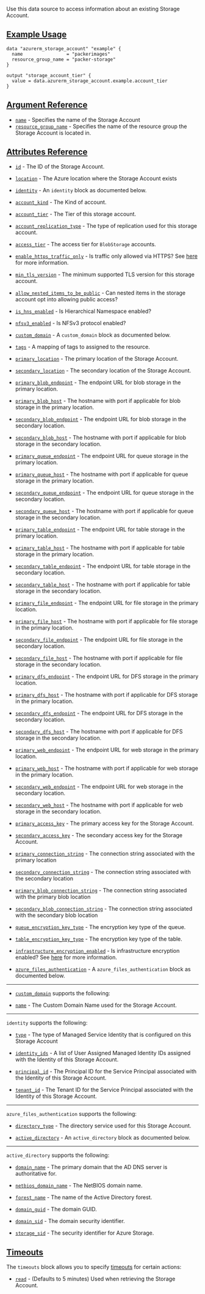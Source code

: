 Use this data source to access information about an existing Storage Account.

## [Example Usage](https://registry.terraform.io/providers/hashicorp/azurerm/latest/docs/data-sources/storage_account#example-usage)

```
data "azurerm_storage_account" "example" {
  name                = "packerimages"
  resource_group_name = "packer-storage"
}

output "storage_account_tier" {
  value = data.azurerm_storage_account.example.account_tier
}
```

## [Argument Reference](https://registry.terraform.io/providers/hashicorp/azurerm/latest/docs/data-sources/storage_account#argument-reference)

-   [`name`](https://registry.terraform.io/providers/hashicorp/azurerm/latest/docs/data-sources/storage_account#name) - Specifies the name of the Storage Account
-   [`resource_group_name`](https://registry.terraform.io/providers/hashicorp/azurerm/latest/docs/data-sources/storage_account#resource_group_name) - Specifies the name of the resource group the Storage Account is located in.

## [Attributes Reference](https://registry.terraform.io/providers/hashicorp/azurerm/latest/docs/data-sources/storage_account#attributes-reference)

-   [`id`](https://registry.terraform.io/providers/hashicorp/azurerm/latest/docs/data-sources/storage_account#id) - The ID of the Storage Account.
    
-   [`location`](https://registry.terraform.io/providers/hashicorp/azurerm/latest/docs/data-sources/storage_account#location) - The Azure location where the Storage Account exists
    
-   [`identity`](https://registry.terraform.io/providers/hashicorp/azurerm/latest/docs/data-sources/storage_account#identity) - An `identity` block as documented below.
    
-   [`account_kind`](https://registry.terraform.io/providers/hashicorp/azurerm/latest/docs/data-sources/storage_account#account_kind) - The Kind of account.
    
-   [`account_tier`](https://registry.terraform.io/providers/hashicorp/azurerm/latest/docs/data-sources/storage_account#account_tier) - The Tier of this storage account.
    
-   [`account_replication_type`](https://registry.terraform.io/providers/hashicorp/azurerm/latest/docs/data-sources/storage_account#account_replication_type) - The type of replication used for this storage account.
    
-   [`access_tier`](https://registry.terraform.io/providers/hashicorp/azurerm/latest/docs/data-sources/storage_account#access_tier) - The access tier for `BlobStorage` accounts.
    
-   [`enable_https_traffic_only`](https://registry.terraform.io/providers/hashicorp/azurerm/latest/docs/data-sources/storage_account#enable_https_traffic_only) - Is traffic only allowed via HTTPS? See [here](https://docs.microsoft.com/azure/storage/storage-require-secure-transfer/) for more information.
    
-   [`min_tls_version`](https://registry.terraform.io/providers/hashicorp/azurerm/latest/docs/data-sources/storage_account#min_tls_version) - The minimum supported TLS version for this storage account.
    
-   [`allow_nested_items_to_be_public`](https://registry.terraform.io/providers/hashicorp/azurerm/latest/docs/data-sources/storage_account#allow_nested_items_to_be_public) - Can nested items in the storage account opt into allowing public access?
    
-   [`is_hns_enabled`](https://registry.terraform.io/providers/hashicorp/azurerm/latest/docs/data-sources/storage_account#is_hns_enabled) - Is Hierarchical Namespace enabled?
    
-   [`nfsv3_enabled`](https://registry.terraform.io/providers/hashicorp/azurerm/latest/docs/data-sources/storage_account#nfsv3_enabled) - Is NFSv3 protocol enabled?
    
-   [`custom_domain`](https://registry.terraform.io/providers/hashicorp/azurerm/latest/docs/data-sources/storage_account#custom_domain) - A `custom_domain` block as documented below.
    
-   [`tags`](https://registry.terraform.io/providers/hashicorp/azurerm/latest/docs/data-sources/storage_account#tags) - A mapping of tags to assigned to the resource.
    
-   [`primary_location`](https://registry.terraform.io/providers/hashicorp/azurerm/latest/docs/data-sources/storage_account#primary_location) - The primary location of the Storage Account.
    
-   [`secondary_location`](https://registry.terraform.io/providers/hashicorp/azurerm/latest/docs/data-sources/storage_account#secondary_location) - The secondary location of the Storage Account.
    
-   [`primary_blob_endpoint`](https://registry.terraform.io/providers/hashicorp/azurerm/latest/docs/data-sources/storage_account#primary_blob_endpoint) - The endpoint URL for blob storage in the primary location.
    
-   [`primary_blob_host`](https://registry.terraform.io/providers/hashicorp/azurerm/latest/docs/data-sources/storage_account#primary_blob_host) - The hostname with port if applicable for blob storage in the primary location.
    
-   [`secondary_blob_endpoint`](https://registry.terraform.io/providers/hashicorp/azurerm/latest/docs/data-sources/storage_account#secondary_blob_endpoint) - The endpoint URL for blob storage in the secondary location.
    
-   [`secondary_blob_host`](https://registry.terraform.io/providers/hashicorp/azurerm/latest/docs/data-sources/storage_account#secondary_blob_host) - The hostname with port if applicable for blob storage in the secondary location.
    
-   [`primary_queue_endpoint`](https://registry.terraform.io/providers/hashicorp/azurerm/latest/docs/data-sources/storage_account#primary_queue_endpoint) - The endpoint URL for queue storage in the primary location.
    
-   [`primary_queue_host`](https://registry.terraform.io/providers/hashicorp/azurerm/latest/docs/data-sources/storage_account#primary_queue_host) - The hostname with port if applicable for queue storage in the primary location.
    
-   [`secondary_queue_endpoint`](https://registry.terraform.io/providers/hashicorp/azurerm/latest/docs/data-sources/storage_account#secondary_queue_endpoint) - The endpoint URL for queue storage in the secondary location.
    
-   [`secondary_queue_host`](https://registry.terraform.io/providers/hashicorp/azurerm/latest/docs/data-sources/storage_account#secondary_queue_host) - The hostname with port if applicable for queue storage in the secondary location.
    
-   [`primary_table_endpoint`](https://registry.terraform.io/providers/hashicorp/azurerm/latest/docs/data-sources/storage_account#primary_table_endpoint) - The endpoint URL for table storage in the primary location.
    
-   [`primary_table_host`](https://registry.terraform.io/providers/hashicorp/azurerm/latest/docs/data-sources/storage_account#primary_table_host) - The hostname with port if applicable for table storage in the primary location.
    
-   [`secondary_table_endpoint`](https://registry.terraform.io/providers/hashicorp/azurerm/latest/docs/data-sources/storage_account#secondary_table_endpoint) - The endpoint URL for table storage in the secondary location.
    
-   [`secondary_table_host`](https://registry.terraform.io/providers/hashicorp/azurerm/latest/docs/data-sources/storage_account#secondary_table_host) - The hostname with port if applicable for table storage in the secondary location.
    
-   [`primary_file_endpoint`](https://registry.terraform.io/providers/hashicorp/azurerm/latest/docs/data-sources/storage_account#primary_file_endpoint) - The endpoint URL for file storage in the primary location.
    
-   [`primary_file_host`](https://registry.terraform.io/providers/hashicorp/azurerm/latest/docs/data-sources/storage_account#primary_file_host) - The hostname with port if applicable for file storage in the primary location.
    
-   [`secondary_file_endpoint`](https://registry.terraform.io/providers/hashicorp/azurerm/latest/docs/data-sources/storage_account#secondary_file_endpoint) - The endpoint URL for file storage in the secondary location.
    
-   [`secondary_file_host`](https://registry.terraform.io/providers/hashicorp/azurerm/latest/docs/data-sources/storage_account#secondary_file_host) - The hostname with port if applicable for file storage in the secondary location.
    
-   [`primary_dfs_endpoint`](https://registry.terraform.io/providers/hashicorp/azurerm/latest/docs/data-sources/storage_account#primary_dfs_endpoint) - The endpoint URL for DFS storage in the primary location.
    
-   [`primary_dfs_host`](https://registry.terraform.io/providers/hashicorp/azurerm/latest/docs/data-sources/storage_account#primary_dfs_host) - The hostname with port if applicable for DFS storage in the primary location.
    
-   [`secondary_dfs_endpoint`](https://registry.terraform.io/providers/hashicorp/azurerm/latest/docs/data-sources/storage_account#secondary_dfs_endpoint) - The endpoint URL for DFS storage in the secondary location.
    
-   [`secondary_dfs_host`](https://registry.terraform.io/providers/hashicorp/azurerm/latest/docs/data-sources/storage_account#secondary_dfs_host) - The hostname with port if applicable for DFS storage in the secondary location.
    
-   [`primary_web_endpoint`](https://registry.terraform.io/providers/hashicorp/azurerm/latest/docs/data-sources/storage_account#primary_web_endpoint) - The endpoint URL for web storage in the primary location.
    
-   [`primary_web_host`](https://registry.terraform.io/providers/hashicorp/azurerm/latest/docs/data-sources/storage_account#primary_web_host) - The hostname with port if applicable for web storage in the primary location.
    
-   [`secondary_web_endpoint`](https://registry.terraform.io/providers/hashicorp/azurerm/latest/docs/data-sources/storage_account#secondary_web_endpoint) - The endpoint URL for web storage in the secondary location.
    
-   [`secondary_web_host`](https://registry.terraform.io/providers/hashicorp/azurerm/latest/docs/data-sources/storage_account#secondary_web_host) - The hostname with port if applicable for web storage in the secondary location.
    
-   [`primary_access_key`](https://registry.terraform.io/providers/hashicorp/azurerm/latest/docs/data-sources/storage_account#primary_access_key) - The primary access key for the Storage Account.
    
-   [`secondary_access_key`](https://registry.terraform.io/providers/hashicorp/azurerm/latest/docs/data-sources/storage_account#secondary_access_key) - The secondary access key for the Storage Account.
    
-   [`primary_connection_string`](https://registry.terraform.io/providers/hashicorp/azurerm/latest/docs/data-sources/storage_account#primary_connection_string) - The connection string associated with the primary location
    
-   [`secondary_connection_string`](https://registry.terraform.io/providers/hashicorp/azurerm/latest/docs/data-sources/storage_account#secondary_connection_string) - The connection string associated with the secondary location
    
-   [`primary_blob_connection_string`](https://registry.terraform.io/providers/hashicorp/azurerm/latest/docs/data-sources/storage_account#primary_blob_connection_string) - The connection string associated with the primary blob location
    
-   [`secondary_blob_connection_string`](https://registry.terraform.io/providers/hashicorp/azurerm/latest/docs/data-sources/storage_account#secondary_blob_connection_string) - The connection string associated with the secondary blob location
    

-   [`queue_encryption_key_type`](https://registry.terraform.io/providers/hashicorp/azurerm/latest/docs/data-sources/storage_account#queue_encryption_key_type) - The encryption key type of the queue.
    
-   [`table_encryption_key_type`](https://registry.terraform.io/providers/hashicorp/azurerm/latest/docs/data-sources/storage_account#table_encryption_key_type) - The encryption key type of the table.
    
-   [`infrastructure_encryption_enabled`](https://registry.terraform.io/providers/hashicorp/azurerm/latest/docs/data-sources/storage_account#infrastructure_encryption_enabled) - Is infrastructure encryption enabled? See [here](https://docs.microsoft.com/azure/storage/common/infrastructure-encryption-enable/) for more information.
    
-   [`azure_files_authentication`](https://registry.terraform.io/providers/hashicorp/azurerm/latest/docs/data-sources/storage_account#azure_files_authentication) - A `azure_files_authentication` block as documented below.
    

___

-   [`custom_domain`](https://registry.terraform.io/providers/hashicorp/azurerm/latest/docs/data-sources/storage_account#custom_domain) supports the following:
    
-   [`name`](https://registry.terraform.io/providers/hashicorp/azurerm/latest/docs/data-sources/storage_account#name) - The Custom Domain Name used for the Storage Account.
    

___

`identity` supports the following:

-   [`type`](https://registry.terraform.io/providers/hashicorp/azurerm/latest/docs/data-sources/storage_account#type) - The type of Managed Service Identity that is configured on this Storage Account
    
-   [`identity_ids`](https://registry.terraform.io/providers/hashicorp/azurerm/latest/docs/data-sources/storage_account#identity_ids) - A list of User Assigned Managed Identity IDs assigned with the Identity of this Storage Account.
    
-   [`principal_id`](https://registry.terraform.io/providers/hashicorp/azurerm/latest/docs/data-sources/storage_account#principal_id) - The Principal ID for the Service Principal associated with the Identity of this Storage Account.
    
-   [`tenant_id`](https://registry.terraform.io/providers/hashicorp/azurerm/latest/docs/data-sources/storage_account#tenant_id) - The Tenant ID for the Service Principal associated with the Identity of this Storage Account.
    

___

`azure_files_authentication` supports the following:

-   [`directory_type`](https://registry.terraform.io/providers/hashicorp/azurerm/latest/docs/data-sources/storage_account#directory_type) - The directory service used for this Storage Account.
    
-   [`active_directory`](https://registry.terraform.io/providers/hashicorp/azurerm/latest/docs/data-sources/storage_account#active_directory) - An `active_directory` block as documented below.
    

___

`active_directory` supports the following:

-   [`domain_name`](https://registry.terraform.io/providers/hashicorp/azurerm/latest/docs/data-sources/storage_account#domain_name) - The primary domain that the AD DNS server is authoritative for.
    
-   [`netbios_domain_name`](https://registry.terraform.io/providers/hashicorp/azurerm/latest/docs/data-sources/storage_account#netbios_domain_name) - The NetBIOS domain name.
    
-   [`forest_name`](https://registry.terraform.io/providers/hashicorp/azurerm/latest/docs/data-sources/storage_account#forest_name) - The name of the Active Directory forest.
    
-   [`domain_guid`](https://registry.terraform.io/providers/hashicorp/azurerm/latest/docs/data-sources/storage_account#domain_guid) - The domain GUID.
    
-   [`domain_sid`](https://registry.terraform.io/providers/hashicorp/azurerm/latest/docs/data-sources/storage_account#domain_sid) - The domain security identifier.
    
-   [`storage_sid`](https://registry.terraform.io/providers/hashicorp/azurerm/latest/docs/data-sources/storage_account#storage_sid) - The security identifier for Azure Storage.
    

## [Timeouts](https://registry.terraform.io/providers/hashicorp/azurerm/latest/docs/data-sources/storage_account#timeouts)

The `timeouts` block allows you to specify [timeouts](https://www.terraform.io/language/resources/syntax#operation-timeouts) for certain actions:

-   [`read`](https://registry.terraform.io/providers/hashicorp/azurerm/latest/docs/data-sources/storage_account#read) - (Defaults to 5 minutes) Used when retrieving the Storage Account.
